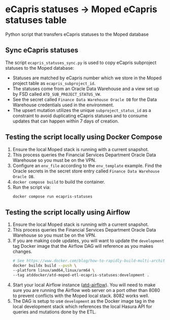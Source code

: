 # eCapris statuses → Moped eCapris statuses table

Python script that transfers eCapris statuses to the Moped database

## Sync eCapris statuses

The script `ecapris_statuses_sync.py` is used to copy eCapris subproject statuses to the Moped database:
- Statuses are matched by eCapris number which we store in the Moped project table as `ecapris_subproject_id`.
- The statuses come from an Oracle Data Warehouse and a view set up by FSD called `ATD_SUB_PROJECT_STATUS_VW`.
- See the secret called `Finance Data Warehouse Oracle DB` for the Data Warehouse credentials used in the environment.
- The upsert mutation utilizes the unique `subproject_status_id` as a constraint to avoid duplicating eCapris statuses and to consume updates that can happen within 7 days of creation.

## Testing the script locally using Docker Compose

1. Ensure the local Moped stack is running with a current snapshot.
1. This process queries the Financial Services Department Oracle Data Warehouse so you must be on the VPN.
1. Configure an `env_file` according to the `env_template` example. Find the Oracle secrets in the secret store entry called `Finance Data Warehouse Oracle DB`.
1. `docker compose build` to build the container.
1. Run the script via:
   ```bash
   docker compose run ecapris-statuses
   ```

## Testing the script locally using Airflow

1. Ensure the local Moped stack is running with a current snapshot.
1. This process queries the Financial Services Department Oracle Data Warehouse so you must be on the VPN.
1. If you are making code updates, you will want to update the `development` tag Docker image that the Airflow DAG will reference as you makes changes.
   ```bash
   # See https://www.docker.com/blog/how-to-rapidly-build-multi-architecture-images-with-buildx/
   docker buildx build --push \
   --platform linux/amd64,linux/arm64 \
   --tag atddocker/atd-moped-etl-ecapris-statuses:development .
   ```
1. Start your local Airflow instance ([atd-airflow](https://github.com/cityofaustin/atd-airflow)). You will need to make sure you are running the Airflow web server on a port other than 8080 to prevent conflicts with the Moped local stack. 8082 works well.
1. The DAG is setup to use `development` as the Docker image tag in the local development stack which references the local Hasura API for queries and mutations done by the ETL. 
